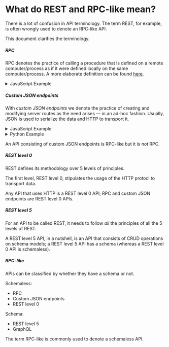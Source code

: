# What do REST and RPC-like mean?

There is a lot of confusion in API terminology.
The term REST, for example, is often wrongly used to denote an RPC-like API.

This document clarifies the terminology.

##### RPC

RPC denotes the practice of calling a procedure that is defined on a remote computer/process
as if it were defined locally on the same computer/process.
A more elaborate definition can be found [here](/docs/what-is-rpc.md#what-is-rpc).

<details>
<summary>
JavaScript Example
</summary>

~~~js
// Node.js server

const {endpoints} = require('@wildcard-api/server');

// We define a function (aka procedure) `hello` on a Node.js server.
endpoints.hello = function(name) {
  return {message: 'Welcome '+name};
};
~~~

~~~js
// Browser

import {endpoints} from '@wildcard-api/client';

(async () => {
  // We call the procedure `hello` remotely from the browser — we do *r*emote *p*rocedure *c*all (RPC)
  const {message} = await endpoints.hello('Elisabeth');
  console.log(message); // Prints `Welcome Elisabeth`
})();
~~~
</details>


##### Custom JSON endpoints

With *custom JSON endpoints* we denote the practice of creating and modifying server routes as the need arises &mdash; in an ad-hoc fashion.
Usually,
JSON is used to serialize the data and
HTTP to transport it.

<details>
<summary>
JavaScript Example
</summary>

~~~js
// RPC-like API with Node.js and Express

const express = require('express');
const Todo = require('./path/to/your/data/model/Todo');
const AuthMiddleware = require('./path/to/your/auth/code');

const app = express();
app.use(AuthMiddleware);

// RPC-like API: we don't create CRUD endpoints, instead we
// create endpoints as the need arises — in an ad-hoc fashion.
// Similarly to what we would do with RPC.

app.get('/get-todo-items', async (req, res) => {
  const {user} = req;
  const todos = await Todo.findAll({authorId: user.id});
  return todos;
});

app.get('/create-todo-item/:text', async (req, res) => {
  const {user} = req;
  const {text} = req.params;
  const newTodo = new Todo({text, authorId: user.id});
  await newTodo.save();
  return newTodo;
});

app.listen(3000, () => {console.log('Server is running.')});
~~~
</details>

<details>
<summary>
Python Example
</summary>

~~~python
# RPC-like API with Python and FastAPI

from fastapi import FastAPI
from .database import db, models
from .auth import AuthMiddleware

app = FastAPI()
app.add_middleware(AuthMiddleware)

# RPC-like API: we don't create CRUD endpoints, instead we
# create endpoints as the need arises — in an ad-hoc fashion.
# Similarly to what we would do with RPC.

@app.get("/get-todo-items")
def get_todo_items(user_id):
		todos = db.query(models.Todo).all()
    return todos

@app.post("/create-todo-item/{text}")
def create_todo_item(text, user_id):
    db_item = models.Item(text=text, author_id=user_id)
    db.add(db_item)
    db.commit()
    db.refresh(db_item)
    return db_item
~~~
</details>

An API consisting of custom JSON endpoints is RPC-like but it is *not* RPC.


##### REST level 0

REST defines its methodology over 5 levels of principles.

The first level, REST level 0, stipulates the usage of the HTTP protocl to transport data.

Any API that uses HTTP is a REST level 0 API;
RPC and custom JSON endpoints are REST level 0 APIs.


##### REST level 5

For an API to be called REST, it needs to follow *all* the principles of all the 5 levels of REST.

A REST level 5 API, in a nutshell, is an API that consists of CRUD operations on schema models;
a REST level 5 API has a schema (whereas a REST level 0 API is schemaless).

##### RPC-like

APIs can be classified by whether they have a schema or not.

Schemaless:
- RPC
- Custom JSON endpoints
- REST level 0

Schema:
- REST level 5
- GraphQL

The term RPC-like is commonly used to denote a schemaless API.

